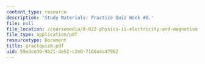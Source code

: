 ```yaml
---
content_type: resource
description: 'Study Materials: Practice Quiz Week #8.'
file: null
file_location: /coursemedia/8-022-physics-ii-electricity-and-magnetism-fall-2002/59edce009b21de52c2e0716da4a47962_practquiz8.pdf
file_type: application/pdf
resourcetype: Document
title: practquiz8.pdf
uid: 59edce00-9b21-de52-c2e0-716da4a47962
---
```

